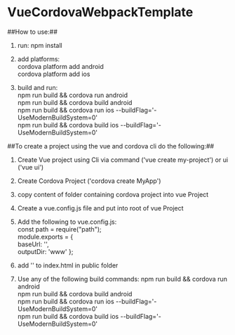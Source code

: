 # VueCordovaWebpackTemplate

##How to use:##
1. run: npm install
2. add platforms:  
cordova platform add android  
cordova platform add ios

3. build and run:  
npm run build && cordova run android  
npm run build && cordova build android  
npm run build && cordova run ios --buildFlag='-UseModernBuildSystem=0'  
npm run build && cordova build ios --buildFlag='-UseModernBuildSystem=0'  

##To create a project using the vue and cordova cli do the following:##
1. Create Vue project using Cli via command ('vue create my-project') or ui ('vue ui')
2. Create Cordova Project ('cordova create MyApp')
3. copy content of folder containing cordova project into vue Project
4. Create a vue.config.js file and put into root of vue Project
5. Add the following to vue.config.js:  
const path = require("path");  
module.exports = {  
  baseUrl: '',  
  outputDir: 'www'
};  

6. add '<script type="text/javascript" src="cordova.js"></script>' to index.html in public folder
7. Use any of the following build commands:
npm run build && cordova run android  
npm run build && cordova build android  
npm run build && cordova run ios --buildFlag='-UseModernBuildSystem=0'  
npm run build && cordova build ios --buildFlag='-UseModernBuildSystem=0'  
